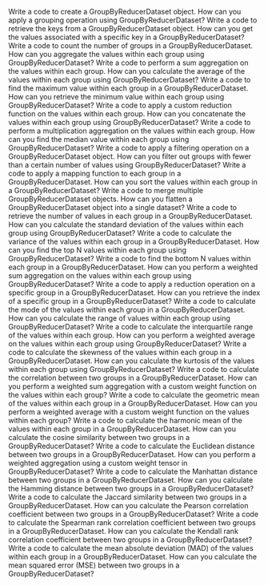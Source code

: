 Write a code to create a GroupByReducerDataset object.
How can you apply a grouping operation using GroupByReducerDataset?
Write a code to retrieve the keys from a GroupByReducerDataset object.
How can you get the values associated with a specific key in a GroupByReducerDataset?
Write a code to count the number of groups in a GroupByReducerDataset.
How can you aggregate the values within each group using GroupByReducerDataset?
Write a code to perform a sum aggregation on the values within each group.
How can you calculate the average of the values within each group using GroupByReducerDataset?
Write a code to find the maximum value within each group in a GroupByReducerDataset.
How can you retrieve the minimum value within each group using GroupByReducerDataset?
Write a code to apply a custom reduction function on the values within each group.
How can you concatenate the values within each group using GroupByReducerDataset?
Write a code to perform a multiplication aggregation on the values within each group.
How can you find the median value within each group using GroupByReducerDataset?
Write a code to apply a filtering operation on a GroupByReducerDataset object.
How can you filter out groups with fewer than a certain number of values using GroupByReducerDataset?
Write a code to apply a mapping function to each group in a GroupByReducerDataset.
How can you sort the values within each group in a GroupByReducerDataset?
Write a code to merge multiple GroupByReducerDataset objects.
How can you flatten a GroupByReducerDataset object into a single dataset?
Write a code to retrieve the number of values in each group in a GroupByReducerDataset.
How can you calculate the standard deviation of the values within each group using GroupByReducerDataset?
Write a code to calculate the variance of the values within each group in a GroupByReducerDataset.
How can you find the top N values within each group using GroupByReducerDataset?
Write a code to find the bottom N values within each group in a GroupByReducerDataset.
How can you perform a weighted sum aggregation on the values within each group using GroupByReducerDataset?
Write a code to apply a reduction operation on a specific group in a GroupByReducerDataset.
How can you retrieve the index of a specific group in a GroupByReducerDataset?
Write a code to calculate the mode of the values within each group in a GroupByReducerDataset.
How can you calculate the range of values within each group using GroupByReducerDataset?
Write a code to calculate the interquartile range of the values within each group.
How can you perform a weighted average on the values within each group using GroupByReducerDataset?
Write a code to calculate the skewness of the values within each group in a GroupByReducerDataset.
How can you calculate the kurtosis of the values within each group using GroupByReducerDataset?
Write a code to calculate the correlation between two groups in a GroupByReducerDataset.
How can you perform a weighted sum aggregation with a custom weight function on the values within each group?
Write a code to calculate the geometric mean of the values within each group in a GroupByReducerDataset.
How can you perform a weighted average with a custom weight function on the values within each group?
Write a code to calculate the harmonic mean of the values within each group in a GroupByReducerDataset.
How can you calculate the cosine similarity between two groups in a GroupByReducerDataset?
Write a code to calculate the Euclidean distance between two groups in a GroupByReducerDataset.
How can you perform a weighted aggregation using a custom weight tensor in GroupByReducerDataset?
Write a code to calculate the Manhattan distance between two groups in a GroupByReducerDataset.
How can you calculate the Hamming distance between two groups in a GroupByReducerDataset?
Write a code to calculate the Jaccard similarity between two groups in a GroupByReducerDataset.
How can you calculate the Pearson correlation coefficient between two groups in a GroupByReducerDataset?
Write a code to calculate the Spearman rank correlation coefficient between two groups in a GroupByReducerDataset.
How can you calculate the Kendall rank correlation coefficient between two groups in a GroupByReducerDataset?
Write a code to calculate the mean absolute deviation (MAD) of the values within each group in a GroupByReducerDataset.
How can you calculate the mean squared error (MSE) between two groups in a GroupByReducerDataset?